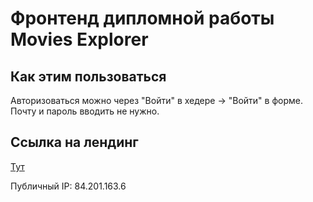# Фронтенд дипломной работы Movies Explorer

## Как этим пользоваться
Авторизоваться можно через "Войти" в хедере -> "Войти" в форме. Почту и пароль вводить не нужно.

## Ссылка на лендинг
[Тут](https://diploma.nomoredomains.monster)

Публичный IP: 84.201.163.6
